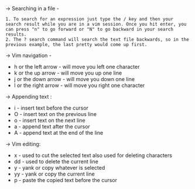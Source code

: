
-> Searching in a file - 

	1. To search for an expression just type the / key and then your search result while you are in a vim session. Once you hit enter, you can press "n" to go forward or "N" to go backward in your search results.
	2. The ? search command will search the text file backwards, so in the previous example, the last pretty would come up first.


-> Vim navigation - 
-  h or the left arrow - will move you left one character
- k or the up arrow - will move you up one line
- j or the down arrow - will move you down one line
- l or the right arrow - will move you right one character


-> Appending text : 
- i - insert text before the cursor
- O - insert text on the previous line
- o - insert text on the next line
- a - append text after the cursor
- A - append text at the end of the line


-> Vim editing: 
- x - used to cut the selected text also used for deleting characters
- dd - used to delete the current line
- y - yank or copy whatever is selected
- yy - yank or copy the current line
- p - paste the copied text before the cursor